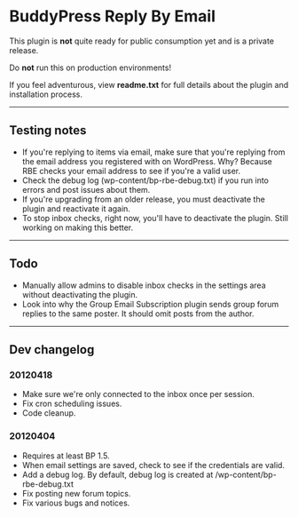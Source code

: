 # BuddyPress Reply By Email #

This plugin is **not** quite ready for public consumption yet and is a private release.

Do **not** run this on production environments!

If you feel adventurous, view **readme.txt** for full details about the plugin and installation process.

---

## Testing notes ##

* If you're replying to items via email, make sure that you're replying from the email address you registered with on WordPress. Why? Because RBE checks your email address to see if you're a valid user.
* Check the debug log (wp-content/bp-rbe-debug.txt) if you run into errors and post issues about them.
* If you're upgrading from an older release, you must deactivate the plugin and reactivate it again.
* To stop inbox checks, right now, you'll have to deactivate the plugin.  Still working on making this better.

---

## Todo ##

* Manually allow admins to disable inbox checks in the settings area without deactivating the plugin.
* Look into why the Group Email Subscription plugin sends group forum replies to the same poster.  It should omit posts from the author.

---

## Dev changelog ##

### 20120418 ###

* Make sure we're only connected to the inbox once per session.
* Fix cron scheduling issues.
* Code cleanup.

### 20120404 ###

* Requires at least BP 1.5.
* When email settings are saved, check to see if the credentials are valid.
* Add a debug log. By default, debug log is created at /wp-content/bp-rbe-debug.txt
* Fix posting new forum topics.
* Fix various bugs and notices.